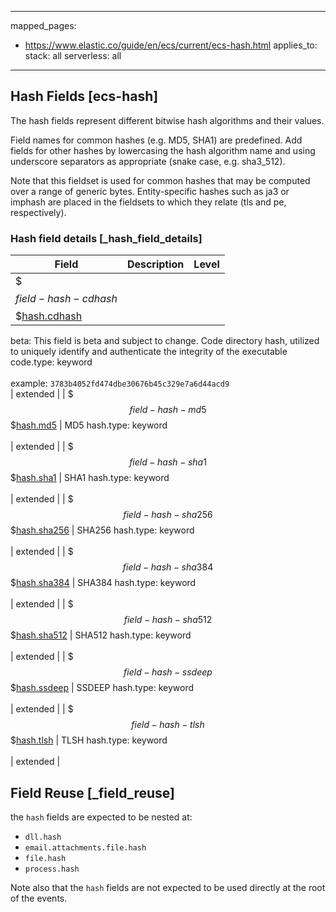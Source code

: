 <!-- This file is automatically generated. Don't edit it manually! -->

---
mapped_pages:
  - https://www.elastic.co/guide/en/ecs/current/ecs-hash.html
applies_to:
  stack: all
  serverless: all
---

## Hash Fields [ecs-hash]

The hash fields represent different bitwise hash algorithms and their values.

Field names for common hashes (e.g. MD5, SHA1) are predefined. Add fields for other hashes by lowercasing the hash algorithm name and using underscore separators as appropriate (snake case, e.g. sha3_512).

Note that this fieldset is used for common hashes that may be computed over a range of generic bytes. Entity-specific hashes such as ja3 or imphash are placed in the fieldsets to which they relate (tls and pe, respectively).

### Hash field details [_hash_field_details]

| Field  | Description | Level |
|---|---|---|
| $$$field-hash-cdhash$$$[hash.cdhash](#field-hash-cdhash) |
beta: This field is beta and subject to change.
Code directory hash, utilized to uniquely identify and authenticate the integrity of the executable code.type: keyword<br><br>
example: `3783b4052fd474dbe30676b45c329e7a6d44acd9`<br>| extended |
| $$$field-hash-md5$$$[hash.md5](#field-hash-md5) |
MD5 hash.type: keyword<br><br>
| extended |
| $$$field-hash-sha1$$$[hash.sha1](#field-hash-sha1) |
SHA1 hash.type: keyword<br><br>
| extended |
| $$$field-hash-sha256$$$[hash.sha256](#field-hash-sha256) |
SHA256 hash.type: keyword<br><br>
| extended |
| $$$field-hash-sha384$$$[hash.sha384](#field-hash-sha384) |
SHA384 hash.type: keyword<br><br>
| extended |
| $$$field-hash-sha512$$$[hash.sha512](#field-hash-sha512) |
SHA512 hash.type: keyword<br><br>
| extended |
| $$$field-hash-ssdeep$$$[hash.ssdeep](#field-hash-ssdeep) |
SSDEEP hash.type: keyword<br><br>
| extended |
| $$$field-hash-tlsh$$$[hash.tlsh](#field-hash-tlsh) |
TLSH hash.type: keyword<br><br>
| extended |

## Field Reuse [_field_reuse]

the `hash` fields are expected to be nested at:

* `dll.hash`
* `email.attachments.file.hash`
* `file.hash`
* `process.hash`

Note also that the `hash` fields are not expected to be used directly at the root of the events.
